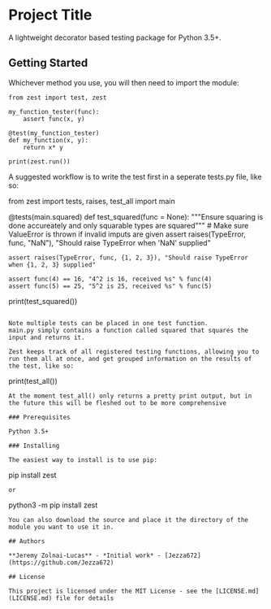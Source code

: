 # Project Title

A lightweight decorator based testing package for Python 3.5+.

## Getting Started

Whichever method you use, you will then need to import the module:
```
from zest import test, zest

my_function_tester(func):
    assert func(x, y)

@test(my_function_tester)
def my_function(x, y):
    return x* y

print(zest.run())
```

A suggested workflow is to write the test first in a seperate tests.py file, like so:

from zest import tests, raises, test_all
import main

@tests(main.squared)
def test_squared(func = None):
    """Ensure squaring is done accureately and only squarable types are squared"""
    # Make sure ValueError is thrown if invalid imputs are given
    assert raises(TypeError, func, "NaN"), "Should raise TypeError when 'NaN' supplied"
    
    assert raises(TypeError, func, {1, 2, 3}), "Should raise TypeError when {1, 2, 3} supplied"

    assert func(4) == 16, "4^2 is 16, received %s" % func(4)
    assert func(5) == 25, "5^2 is 25, received %s" % func(5)

print(test_squared())
```

Note multiple tests can be placed in one test function.
main.py simply contains a function called squared that squares the input and returns it.

Zest keeps track of all registered testing functions, allowing you to run them all at once, and get grouped information on the results of the test, like so:
```
print(test_all())
```
At the moment test_all() only returns a pretty print output, but in the future this will be fleshed out to be more comprehensive

### Prerequisites

Python 3.5+

### Installing

The easiest way to install is to use pip:
```
pip install zest
```
or
```
python3 -m pip install zest
```
You can also download the source and place it the directory of the module you want to use it in.

## Authors

**Jeremy Zolnai-Lucas** - *Initial work* - [Jezza672](https://github.com/Jezza672)

## License

This project is licensed under the MIT License - see the [LICENSE.md](LICENSE.md) file for details
